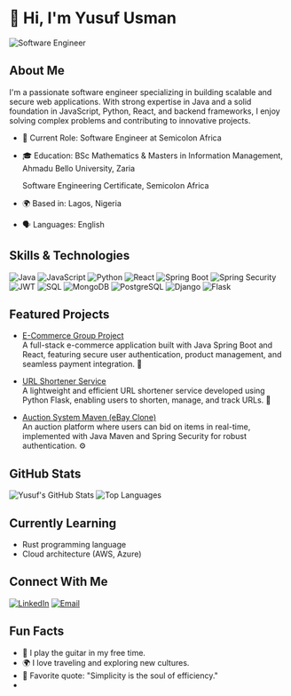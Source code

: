 # 👋 Hi, I'm Yusuf Usman
![Software Engineer](https://img.shields.io/badge/Software%20Engineer-blue?style=for-the-badge&logo=appveyor&logoColor=white)

## About Me

I'm a passionate software engineer specializing in building scalable and secure web applications. With strong expertise in Java and a solid foundation in JavaScript, Python, React, and backend frameworks, I enjoy solving complex problems and contributing to innovative projects.

- 💼 Current Role: Software Engineer at Semicolon Africa
- 🎓 Education: BSc Mathematics & Masters in Information Management, Ahmadu Bello University, Zaria

  Software Engineering Certificate, Semicolon Africa  
- 🌍 Based in: Lagos, Nigeria
- 🗣 Languages: English

## Skills & Technologies

![Java](https://img.shields.io/badge/Java-ED8B00?style=for-the-badge&logo=java&logoColor=white)
![JavaScript](https://img.shields.io/badge/JavaScript-F7DF1E?style=for-the-badge&logo=javascript&logoColor=black)
![Python](https://img.shields.io/badge/Python-3776AB?style=for-the-badge&logo=python&logoColor=white)
![React](https://img.shields.io/badge/React-20232A?style=for-the-badge&logo=react&logoColor=61DAFB)
![Spring Boot](https://img.shields.io/badge/Spring%20Boot-6DB33F?style=for-the-badge&logo=springboot&logoColor=white)
![Spring Security](https://img.shields.io/badge/Spring%20Security-6DB33F?style=for-the-badge&logo=spring&logoColor=white)
![JWT](https://img.shields.io/badge/JWT-black?style=for-the-badge&logo=JSON%20web%20tokens)
![SQL](https://img.shields.io/badge/SQL-4479A1?style=for-the-badge&logo=postgresql&logoColor=white)
![MongoDB](https://img.shields.io/badge/MongoDB-47A248?style=for-the-badge&logo=mongodb&logoColor=white)
![PostgreSQL](https://img.shields.io/badge/PostgreSQL-336791?style=for-the-badge&logo=postgresql&logoColor=white)
![Django](https://img.shields.io/badge/Django-092E20?style=for-the-badge&logo=django&logoColor=white)
![Flask](https://img.shields.io/badge/Flask-000000?style=for-the-badge&logo=flask&logoColor=white)

## Featured Projects

- [E-Commerce Group Project](https://github.com/yusufusmahn/E-Commerce-Group-Project)  
  A full-stack e-commerce application built with Java Spring Boot and React, featuring secure user authentication, product management, and seamless payment integration. 🚀

- [URL Shortener Service](https://github.com/yusufusmahn/URL-Shortner-Service)  
  A lightweight and efficient URL shortener service developed using Python Flask, enabling users to shorten, manage, and track URLs. 🔗

- [Auction System Maven (eBay Clone)](https://github.com/yusufusmahn/AuctionSystemMaven-Ebay)  
  An auction platform where users can bid on items in real-time, implemented with Java Maven and Spring Security for robust authentication. ⚙

## GitHub Stats

![Yusuf's GitHub Stats](https://github-readme-stats.vercel.app/api?username=yusufusmahn&show_icons=true&theme=radical)
![Top Languages](https://github-readme-stats.vercel.app/api/top-langs/?username=yusufusmahn&layout=compact&theme=radical)

## Currently Learning

- Rust programming language
- Cloud architecture (AWS, Azure)

## Connect With Me

[![LinkedIn](https://img.shields.io/badge/LinkedIn-0077B5?style=for-the-badge&logo=linkedin&logoColor=white)](https://linkedin.com/in/yusuf-usman-625193218)
[![Email](https://img.shields.io/badge/Email-D14836?style=for-the-badge&logo=gmail&logoColor=white)](mailto:yusuf.usman1003@gmail.com)

## Fun Facts

- 🎸 I play the guitar in my free time.
- 🌍 I love traveling and exploring new cultures.
- 🧩 Favorite quote: "Simplicity is the soul of efficiency."
-





<!--
**yusufusmahn/yusufUsmahn** is a ✨ _special_ ✨ repository because its `README.md` (this file) appears on your GitHub profile.

Here are some ideas to get you started:

- 🔭 I’m currently working on ...
- 🌱 I’m currently learning ...
- 👯 I’m looking to collaborate on ...
- 🤔 I’m looking for help with ...
- 💬 Ask me about ...
- 📫 How to reach me: ...
- 😄 Pronouns: ...
- ⚡ Fun fact: ...
-->
